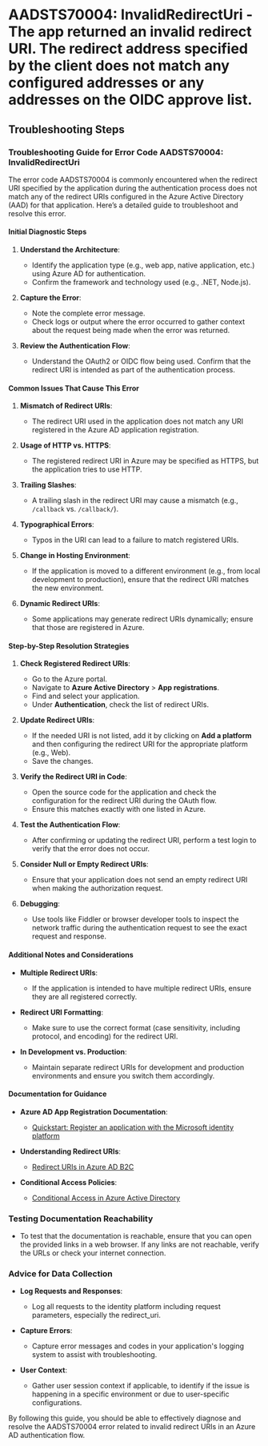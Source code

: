 
# AADSTS70004: InvalidRedirectUri - The app returned an invalid redirect URI. The redirect address specified by the client does not match any configured addresses or any addresses on the OIDC approve list.


## Troubleshooting Steps
### Troubleshooting Guide for Error Code AADSTS70004: InvalidRedirectUri

The error code AADSTS70004 is commonly encountered when the redirect URI specified by the application during the authentication process does not match any of the redirect URIs configured in the Azure Active Directory (AAD) for that application. Here’s a detailed guide to troubleshoot and resolve this error.

#### Initial Diagnostic Steps

1. **Understand the Architecture**:
   - Identify the application type (e.g., web app, native application, etc.) using Azure AD for authentication.
   - Confirm the framework and technology used (e.g., .NET, Node.js).

2. **Capture the Error**:
   - Note the complete error message.
   - Check logs or output where the error occurred to gather context about the request being made when the error was returned.

3. **Review the Authentication Flow**:
   - Understand the OAuth2 or OIDC flow being used. Confirm that the redirect URI is intended as part of the authentication process.

#### Common Issues That Cause This Error

1. **Mismatch of Redirect URIs**:
   - The redirect URI used in the application does not match any URI registered in the Azure AD application registration.

2. **Usage of HTTP vs. HTTPS**:
   - The registered redirect URI in Azure may be specified as HTTPS, but the application tries to use HTTP.

3. **Trailing Slashes**:
   - A trailing slash in the redirect URI may cause a mismatch (e.g., `/callback` vs. `/callback/`).

4. **Typographical Errors**:
   - Typos in the URI can lead to a failure to match registered URIs.

5. **Change in Hosting Environment**:
   - If the application is moved to a different environment (e.g., from local development to production), ensure that the redirect URI matches the new environment.

6. **Dynamic Redirect URIs**:
   - Some applications may generate redirect URIs dynamically; ensure that those are registered in Azure.

#### Step-by-Step Resolution Strategies

1. **Check Registered Redirect URIs**:
   - Go to the Azure portal.
   - Navigate to **Azure Active Directory** > **App registrations**.
   - Find and select your application.
   - Under **Authentication**, check the list of redirect URIs.

2. **Update Redirect URIs**:
   - If the needed URI is not listed, add it by clicking on **Add a platform** and then configuring the redirect URI for the appropriate platform (e.g., Web).
   - Save the changes.

3. **Verify the Redirect URI in Code**:
   - Open the source code for the application and check the configuration for the redirect URI during the OAuth flow.
   - Ensure this matches exactly with one listed in Azure.

4. **Test the Authentication Flow**:
   - After confirming or updating the redirect URI, perform a test login to verify that the error does not occur.

5. **Consider Null or Empty Redirect URIs**:
   - Ensure that your application does not send an empty redirect URI when making the authorization request.

6. **Debugging**:
   - Use tools like Fiddler or browser developer tools to inspect the network traffic during the authentication request to see the exact request and response.

#### Additional Notes and Considerations

- **Multiple Redirect URIs**: 
   - If the application is intended to have multiple redirect URIs, ensure they are all registered correctly.

- **Redirect URI Formatting**:
   - Make sure to use the correct format (case sensitivity, including protocol, and encoding) for the redirect URI.

- **In Development vs. Production**: 
   - Maintain separate redirect URIs for development and production environments and ensure you switch them accordingly.

#### Documentation for Guidance

- **Azure AD App Registration Documentation**:
  - [Quickstart: Register an application with the Microsoft identity platform](https://docs.microsoft.com/en-us/azure/active-directory/develop/quickstart-register-app)

- **Understanding Redirect URIs**:
  - [Redirect URIs in Azure AD B2C](https://docs.microsoft.com/en-us/azure/active-directory/develop/v2-app-types#redirect-uris)
  
- **Conditional Access Policies**:
  - [Conditional Access in Azure Active Directory](https://docs.microsoft.com/en-us/azure/active-directory/conditional-access/overview)

### Testing Documentation Reachability

- To test that the documentation is reachable, ensure that you can open the provided links in a web browser. If any links are not reachable, verify the URLs or check your internet connection.

### Advice for Data Collection

- **Log Requests and Responses**: 
   - Log all requests to the identity platform including request parameters, especially the redirect_uri.
  
- **Capture Errors**: 
   - Capture error messages and codes in your application's logging system to assist with troubleshooting.

- **User Context**: 
   - Gather user session context if applicable, to identify if the issue is happening in a specific environment or due to user-specific configurations.

By following this guide, you should be able to effectively diagnose and resolve the AADSTS70004 error related to invalid redirect URIs in an Azure AD authentication flow.